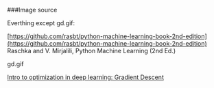 ###Image source

Everthing except gd.gif:

[https://github.com/rasbt/python-machine-learning-book-2nd-edition](https://github.com/rasbt/python-machine-learning-book-2nd-edition) Raschka and V. Mirjalili, Python Machine Learning (2nd Ed.)

gd.gif

[Intro to optimization in deep learning: Gradient Descent](https://blog.paperspace.com/intro-to-optimization-in-deep-learning-gradient-descent/)

